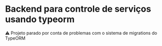 # Backend para controle de serviços usando typeorm


:warning: Projeto parado por conta de problemas com o sistema de migrations do TypeORM
